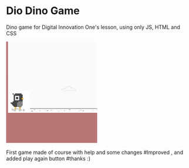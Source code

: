 # Dio Dino Game 
Dino game for Digital Innovation One's lesson, using only JS, HTML and CSS

![screenshot](example.png?raw=true "screenshot")



First game made of course with help and some changes 
#Improved , and added play again button 
#thanks :)
